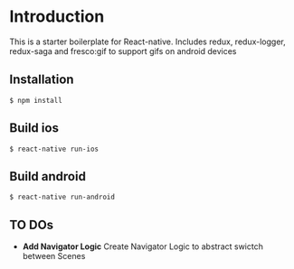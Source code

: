# Introduction
This is a starter boilerplate for React-native. Includes redux, redux-logger, redux-saga and fresco:gif to support gifs on android devices

## Installation

```
$ npm install
```

## Build ios

```
$ react-native run-ios
```

## Build android

```
$ react-native run-android
```

## TO DOs

- **Add Navigator Logic**
Create Navigator Logic to abstract swictch between Scenes
